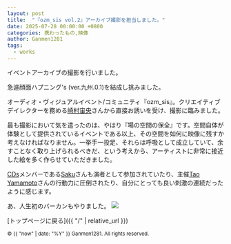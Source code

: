 ```yaml
---
layout: post
title:  "『ozm_sis vol.2』アーカイブ撮影を担当しました。"
date: 2025-07-28 00:00:00 +0800
categories: 携わったもの,映像
author: Ganmen1281
tags:
  - works
---
```

イベントアーカイブの撮影を行いました。

急遽顔面ハプニング's (ver.九州.0.1)を結成し挑みました。

オーディオ・ヴィジュアルイベント/コミュニティ『ozm_sis』。クリエイティブデイレクターを務める[崎村宙央]さんから直接お誘いを受け、撮影に臨みました。

最も撮影において気を遣ったのは、やはり『場の空間の保全』です。空間自体が体験として提供されているイベントである以上、その空間を如何に映像に残すか考えなければなりません。一挙手一投足、それらは呼吸として成立していて、余すことなく取り上げられるべきだ、という考えから、アーティストに非常に接近した絵を多く作らせていただきました。

[CDs]メンバーである[Saku]さんも演者として参加されていたり、主催[Tao Yamamoto]さんの行動力に圧倒されたり、自分にとっても良い刺激の連続だったように感じます。

あ、人生初のバーカンもやりました。
![]({{site.baseurl}}/assets/img/バーテン.jpg)

 [トップページに戻る]({{ "/" | relative_url }})

[原口沙輔]: https://x.com/sasuke_maschine
[羽坂]: https://x.com/castro_2034
[CDs]: http://cds-inter.net/
[Annie beatz]: https://x.com/Annie_beatz
[コブトリ]: https://x.com/mellorine062
[しんじさん]:https://x.com/Shinjisan_XD?ref_src=twsrc%5Egoogle%7Ctwcamp%5Eserp%7Ctwgr%5Eauthor
[葉]:https://x.com/yohdayo?ref_src=twsrc%5Egoogle%7Ctwcamp%5Eserp%7Ctwgr%5Eauthor
[崎村宙央]: https://www.soraosakimura.info/
[GALLERIA]: https://galleria.net/
[Ableton]: https://www.ableton.com/ja/
[Steinberg]: https://www.steinberg.net/ja/
[ツミキ]: https://x.com/_23ki_?lang=ja
[Saku]: https://x.com/sakuogt
[Tao Yamamoto]: https://x.com/tao_yamamoto
[BMPCC4K]:https://www.blackmagicdesign.com/jp/products/blackmagicpocketcinemacamera/techspecs/W-CIN-12

[Gopro Hero11]: https://gopro.com/ja/jp/shop/cameras/hero11-black/CHDHX-111-master.html?srsltid=AfmBOopWZ_rga1FrAcFnoEUS-k9RSzLXA4XO0q1BUu6YuOaVNGcU4aVH

[ZV-e10]: https://www.sony.jp/ichigan/products/ZV-E10/?srsltid=AfmBOoqQk4jE4BXYQD27RKQleQDc7RtuHGnxvSEA4v4-ytuVgt_duoLh

[ATEM Mini Pro]: https://www.blackmagicdesign.com/jp/products/atemmini/techspecs/W-APS-14

[V-8HD]: https://proav.roland.com/jp/products/v-8hd/

<p><small>&copy; {{ "now" | date: "%Y" }} Ganmen1281. All rights reserved.</small></p>